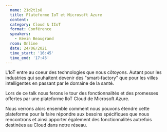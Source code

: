 ```yaml
---
  name: 21d2t1s8
  title: Plateforme IoT et Microsoft Azure
  content:
  category: Cloud & IIoT
  format: Conférence
  speakers: 
    - Kévin Beaugrand
  room: Online
  date: 24/06/2021
  time_start: '16:45'
  time_end: '17:45'
---
```

L'IoT entre au coeur des technologies que nous côtoyons. Autant pour les industries qui souhaitent devenir des "smart-factory" que pour les villes intelligentes en passant par le domaine de la santé.

Lors de ce talk nous ferons le tour des fonctionnalités et des promesses offertes par une plateforme IIoT Cloud de Microsoft Azure. 

Nous verrons alors ensemble comment nous pouvons étendre cette plateforme pour la faire répondre aux besoins spécifiques que nous rencontrons et ainsi apporter également des fonctionnalités autrefois destinées au Cloud dans notre réseau.
